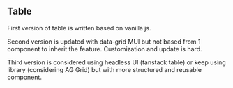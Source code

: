 ## Table

First version of table is written based on vanilla js.

Second version is updated with data-grid MUI but not based from 1 component to inherit the feature. Customization and update is hard.

Third version is considered using headless UI (tanstack table) or keep using library (considering AG Grid) but with more structured and reusable component.
